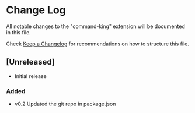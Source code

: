# Change Log

All notable changes to the "command-king" extension will be documented in this file.

Check [Keep a Changelog](http://keepachangelog.com/) for recommendations on how to structure this file.

## [Unreleased]

- Initial release

### Added

- v0.2 Updated the git repo in package.json
